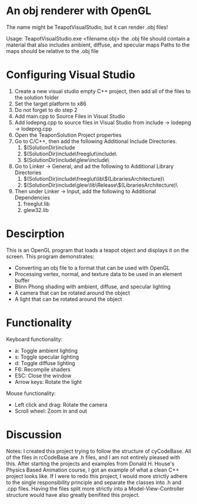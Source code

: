 # An obj renderer with OpenGL
The name might be TeapotVisualStudio, but it can render .obj files!

Usage:
  TeapotVisualStudio.exe <filename.obj>
  the .obj file should contain a material that also includes ambient, diffuse, and specular maps
  Paths to the maps should be relative to the .obj file

# Configuring Visual Studio
1. Create a new visual studio empty C++ project, then add all of the files to the
   solution folder
2. Set the target platform to x86
3. Do not forget to do step 2
2. Add main.cpp to Source Files in Visual Studio
3. Add lodepng.cpp to source files in Visual Studio from
   include -> lodepng -> lodepng.cpp
4. Open the TeaponSolution Project properties
5. Go to C/C++, then add the following Additional Include Directories. 
   1. \$(SolutionDir)include
   2. \$(SolutionDir)include\freeglut\include\ 
   3. $(SolutionDir)include\glew\include\ 
6. Go to Linker -> General, and ad the following to Additional Library Directories 
   1. $\$$(SolutionDir)include\freeglut\lib\\$(LibrariesArchitecture)\ 
   2. $\$$(SolutionDir)include\glew\lib\Release\\$(LibrariesArchitecture)\ 
7. Then under Linker -> Input, add the following to Additional Dependencies
   1. freeglut.lib
   2. glew32.lib

# Descirption
This is an OpenGL program that loads a teapot object and displays it on the screen.
This program demonstrates:
  - Converting an obj file to a format that can be used with OpenGL
  - Processing vertex, normal, and texture data to be used in an element buffer
  - Blinn Phong shading with ambient, diffuse, and specular lighting
  - A camera that can be rotated around the object
  - A light that can be rotated around the object

# Functionality
Keyboard functionality:
  - a: Toggle ambient lighting
  - s: Toggle specular lighting
  - d: Toggle diffuse lighting
  - F6: Recompile shaders
  - ESC: Close the window
  - Arrow keys: Rotate the light

Mouse functionality:
  - Left click and drag: Rotate the camera
  - Scroll wheel: Zoom in and out

# Discussion
Notes: 
	I created this project trying to follow the structure of cyCodeBase. 
	All of the files in rcCodeBase are .h files, and I am not entirely 
	pleased with this. 
	After starting the projects and examples from Donald H. House's Physics
	Based Animation course,	I got an example of what a clean C++ project 
	looks like. If I were to redo this project, I would	more strictly adhere
	to the single responsibility principle and separate the classes into .h
	and .cpp files.	Having the files split more strictly into a Model-View-Controller
	structure would have also greatly benifited this project.
